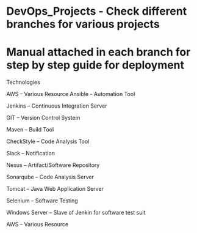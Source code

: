 # DevOps_Projects - Check different branches for various projects 
# Manual attached in each branch for step by step guide for deployment

Technologies

AWS – Various Resource
Ansible - Automation Tool

Jenkins – Continuous Integration Server

GIT – Version Control System

Maven – Build Tool

CheckStyle – Code Analysis Tool

Slack – Notification 

Nexus – Artifact/Software Repository 

Sonarqube – Code Analysis Server 

Tomcat – Java Web Application Server 

Selenium – Software Testing 

Windows Server – Slave of Jenkin for software test suit 

AWS – Various Resource  
